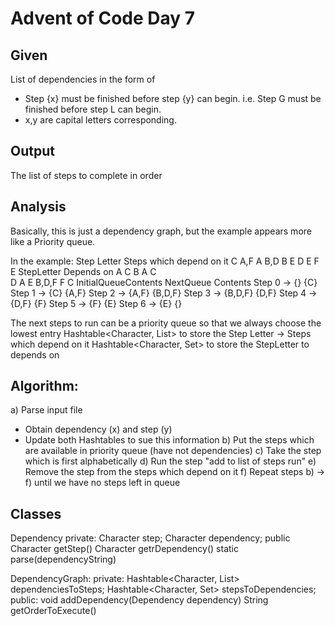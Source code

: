 # Advent of Code Day 7
## Given
List of dependencies in the form of
  * Step {x} must be finished before step {y} can begin. i.e. Step G must be finished before step L can begin.
  * x,y are capital letters corresponding.
## Output
The list of steps to complete in order

## Analysis
Basically, this is just a dependency graph, but the example appears more like a Priority queue.

In the example:
Step Letter    Steps which depend on it
C              A,F
A              B,D
B              E
D              E
F              E
StepLetter     Depends on
A              C
B              A
C              
D              A
E              B,D,F
F              C
          InitialQueueContents       NextQueue Contents
Step 0 -> {}                         {C}
Step 1 -> {C}                        {A,F}
Step 2 -> {A,F}                      {B,D,F}
Step 3 -> {B,D,F}                    {D,F}
Step 4 -> {D,F}                      {F}
Step 5 -> {F}                        {E}
Step 6 -> {E}                        {}

The next steps to run can be a priority queue so that we always choose the lowest entry
Hashtable<Character, List<Character>> to store the Step Letter -> Steps which depend on it
Hashtable<Character, Set<Character>> to store the StepLetter to depends on

## Algorithm:
a) Parse input file
  * Obtain dependency (x) and step (y)
  * Update both Hashtables to sue this information
b) Put the steps which are available in priority queue (have not dependencies)
c) Take the step which is first alphabetically
d) Run the step "add to list of steps run"
e) Remove the step from the steps which depend on it
f) Repeat steps b) -> f) until we have no steps left in queue

## Classes
Dependency
private:
Character step;
Character dependency;
public
Character getStep()
Character getrDependency()
static parse(dependencyString)

DependencyGraph:
private:
  Hashtable<Character, List<Character>> dependenciesToSteps;
  Hashtable<Character, Set<Character>> stepsToDependencies;
public:
  void addDependency(Dependency dependency)
  String getOrderToExecute()
